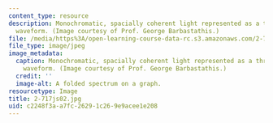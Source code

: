 ```yaml
---
content_type: resource
description: Monochromatic, spacially coherent light represented as a three-dimensional
  waveform. (Image courtesy of Prof. George Barbastathis.)
file: /media/https%3A/open-learning-course-data-rc.s3.amazonaws.com/2-717j-optical-engineering-spring-2002/c2248f3aa7fc26291c269e9acee1e208_2-717js02.jpg
file_type: image/jpeg
image_metadata:
  caption: Monochromatic, spacially coherent light represented as a three-dimensional
    waveform. (Image courtesy of Prof. George Barbastathis.)
  credit: ''
  image-alt: A folded spectrum on a graph.
resourcetype: Image
title: 2-717js02.jpg
uid: c2248f3a-a7fc-2629-1c26-9e9acee1e208
---
```

